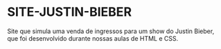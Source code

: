 # SITE-JUSTIN-BIEBER
Site que simula uma venda de ingressos para um show do Justin Bieber, que foi desenvolvido durante nossas aulas de HTML e CSS.
